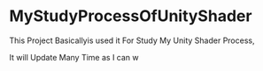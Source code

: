 # MyStudyProcessOfUnityShader


This Project Basicallyis used it For Study My Unity Shader Process,

It will Update Many Time as I can w
